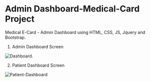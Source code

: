 # Admin Dashboard-Medical-Card Project
Medical E-Card - Admin Dashboard using HTML, CSS, JS, Jquery and Bootstrap.




1. Admin Dashboard Screen

![Dashboard](https://user-images.githubusercontent.com/35653819/227113181-69d06a2c-af2b-41a7-b30b-c822d5df631f.png).

2. Patient Dashboard Screen

![Patient-Dashboard](https://user-images.githubusercontent.com/35653819/227695892-39e2500c-f327-4fef-8641-3727a4d513eb.PNG)
